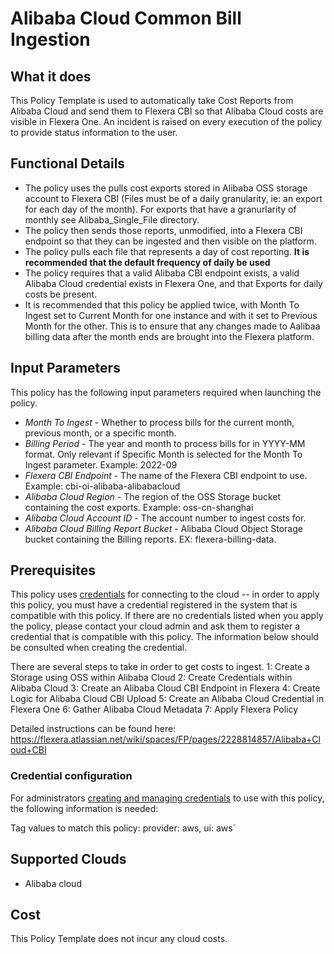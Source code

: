 # Alibaba Cloud Common Bill Ingestion

## What it does

This Policy Template is used to automatically take Cost Reports from Alibaba Cloud and send them to Flexera CBI so that Alibaba Cloud costs are visible in Flexera One. An incident is raised on every execution of the policy to provide status information to the user.

## Functional Details

- The policy uses the pulls cost exports stored in Alibaba OSS storage account to Flexera CBI (Files must be of a daily granularity, ie: an export for each day of the month). For exports that have a granurlarity of monthly see Alibaba_Single_File directory.
- The policy then sends those reports, unmodified, into a Flexera CBI endpoint so that they can be ingested and then visible on the platform.
- The policy pulls each file that represents a day of cost reporting. **It is recommended that the default frequency of daily be used**
- The policy requires that a valid Alibaba CBI endpoint exists, a valid Alibaba Cloud credential exists in Flexera One, and that Exports for daily costs be present.
- It is recommended that this policy be applied twice, with Month To Ingest set to Current Month for one instance and with it set to Previous Month for the other. This is to ensure that any changes made to Aalibaa billing data after the month ends are brought into the Flexera platform.

## Input Parameters

This policy has the following input parameters required when launching the policy.

- *Month To Ingest* - Whether to process bills for the current month, previous month, or a specific month.
- *Billing Period* - The year and month to process bills for in YYYY-MM format. Only relevant if Specific Month is selected for the Month To Ingest parameter. Example: 2022-09
- *Flexera CBI Endpoint* - The name of the Flexera CBI endpoint to use. Example: cbi-oi-alibaba-alibabacloud
- *Alibaba Cloud Region* - The region of the OSS Storage bucket containing the cost exports. Example: oss-cn-shanghai
- *Alibaba Cloud Account ID* - The account number to ingest costs for.
- *Alibaba Cloud Billing Report Bucket* - Alibaba Cloud Object Storage bucket containing the Billing reports. EX: flexera-billing-data.


## Prerequisites

This policy uses [credentials](https://docs.flexera.com/flexera/EN/Automation/ManagingCredentialsExternal.htm) for connecting to the cloud -- in order to apply this policy, you must have a credential registered in the system that is compatible with this policy. If there are no credentials listed when you apply the policy, please contact your cloud admin and ask them to register a credential that is compatible with this policy. The information below should be consulted when creating the credential.

There are several steps to take in order to get costs to ingest.
1: Create a Storage using OSS within Alibaba Cloud
2: Create Credentials within Alibaba Cloud
3: Create an Alibaba Cloud CBI Endpoint in Flexera
4: Create Logic for Alibaba Cloud CBI Upload
5: Create an Alibaba Cloud Credential in Flexera One
6: Gather Alibaba Cloud Metadata
7: Apply Flexera Policy

Detailed instructions can be found here: https://flexera.atlassian.net/wiki/spaces/FP/pages/2228814857/Alibaba+Cloud+CBI

### Credential configuration

For administrators [creating and managing credentials](https://docs.flexera.com/flexera/EN/Automation/ManagingCredentialsExternal.htm) to use with this policy, the following information is needed:

Tag values to match this policy: provider: aws, ui: aws`

## Supported Clouds

- Alibaba cloud

## Cost

This Policy Template does not incur any cloud costs.
